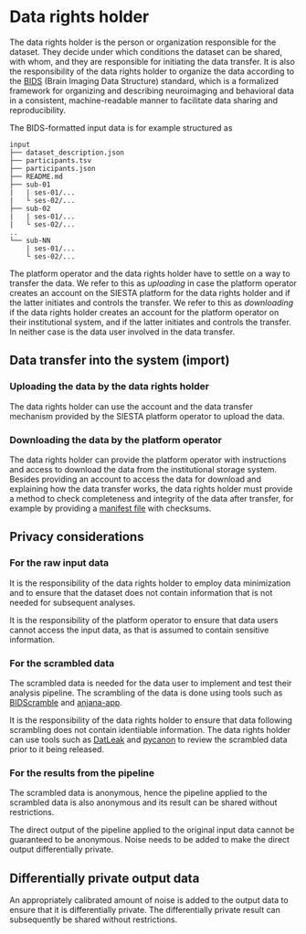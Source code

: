 # Data rights holder

The data rights holder is the person or organization responsible for the dataset. They decide under which conditions the dataset can be shared, with whom, and they are responsible for initiating the data transfer. It is also the responsibility of the data rights holder to organize the data according to the [BIDS](https://bids.neuroimaging.io) (Brain Imaging Data Structure) standard, which is a formalized framework for organizing and describing neuroimaging and behavioral data in a consistent, machine-readable manner to facilitate data sharing and reproducibility.

The BIDS-formatted input data is for example structured as

```console
input
├── dataset_description.json
├── participants.tsv
├── participants.json
├── README.md
├── sub-01
|   | ses-01/...
|   └ ses-02/...
├── sub-02
|   | ses-01/...
|   └ ses-02/...
..
└── sub-NN
    | ses-01/...
    └ ses-02/...
```

The platform operator and the data rights holder have to settle on a way to transfer the data. We refer to this as _uploading_ in case the platform operator creates an account on the SIESTA platform for the data rights holder and if the latter initiates and controls the transfer. We refer to this as _downloading_ if the data rights holder creates an account for the platform operator on their institutional system, and if the latter initiates and controls the transfer. In neither case is the data user involved in the data transfer.

## Data transfer into the system (import)

### Uploading the data by the data rights holder

The data rights holder can use the account and the data transfer mechanism provided by the SIESTA platform operator to upload the data.

### Downloading the data by the platform operator

The data rights holder can provide the platform operator with instructions and access to download the data from the institutional storage system. Besides providing an account to access the data for download and explaining how the data transfer works, the data rights holder must provide a method to check completeness and integrity of the data after transfer, for example by providing a [manifest file](https://en.wikipedia.org/wiki/Manifest_file) with checksums.

## Privacy considerations

### For the raw input data

It is the responsibility of the data rights holder to employ data minimization and to ensure that the dataset does not contain information that is not needed for subsequent analyses.

It is the responsibility of the platform operator to ensure that data users cannot access the input data, as that is assumed to contain sensitive information.

### For the scrambled data

The scrambled data is needed for the data user to implement and test their analysis pipeline. The scrambling of the data is done using tools such as [BIDScramble](https://github.com/SIESTA-eu/wp15/tree/main/BIDScramble) and [anjana-app](https://github.com/SIESTA-eu/anjana-app).

It is the responsibility of the data rights holder to ensure that data following scrambling does not contain identiiable information. The data rights holder can use tools such as [DatLeak](https://github.com/SIESTA-eu/DatLeak) and [pycanon](https://github.com/IFCA-Advanced-Computing/pycanon) to review the scrambled data prior to it being released.

### For the results from the pipeline

The scrambled data is anonymous, hence the pipeline applied to the scrambled data is also anonymous and its result can be shared without restrictions.

The direct output of the pipeline applied to the original input data cannot be guaranteed to be anonymous. Noise needs to be added to make the direct output differentially private.

## Differentially private output data

An appropriately calibrated amount of noise is added to the output data to ensure that it is differentially private. The differentially private result can subsequently be shared without restrictions.
